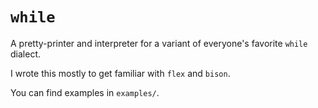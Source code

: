 # `while`

A pretty-printer and interpreter for a variant of everyone's favorite `while` dialect.

I wrote this mostly to get familiar with `flex` and `bison`.

You can find examples in `examples/`.
